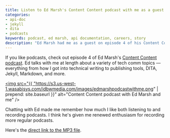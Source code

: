 ```yaml
---
title: Listen to Ed Marsh's Content Content podcast with me as a guest
categories:
- api-doc
- jekyll
- dita
- podcasts
keywords: podcast, ed marsh, api documentation, careers, story
description: "Ed Marsh had me as a guest on episode 4 of his Content Content podcast, which is now available to listen to."
---
```


If you like podcasts, check out episode 4 of Ed Marsh's [Content Content podcast](http://edmarsh.com/2015/07/08/content-content-podcast-episode-4-curse-of-knowledge-with-tom-johnson). Ed talks with me at length about a variety of tech comm topics &mdash; everything from how I got into technical writing to publishing tools, DITA, Jekyll, Markdown, and more.



<a href="http://edmarsh.com/2015/07/08/content-content-podcast-episode-4-curse-of-knowledge-with-tom-johnson"><img src="{{ "https://s3.us-west-1.wasabisys.com/idbwmedia.com/images/edmarshpodcastwithme.png" | prepend: site.baseurl }}" alt="Content Content podcast with Ed Marsh and me" /></a>

Chatting with Ed made me remember how much I like both listening to and recording podcasts. I think he's given me renewed enthusiasm for recording more regular podcasts.

Here's the [direct link to the MP3 file](http://media.blubrry.com/contentcontent/p/edmarsh.com//images/2015/07/Content_Content_podcast_S1E4_Curse_of_knowledge_with_Tom_Johnson.mp3).
